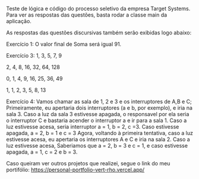 Teste de lógica e código do processo seletivo da empresa Target Systems. Para ver as respostas das questões, basta rodar a classe main da aplicação.

As respostas das questões discursivas também serão exibidas logo abaixo:

Exercício 1: 
O valor final de Soma será igual 91.

Exercício 3: 
1, 3, 5, 7, 9

2, 4, 8, 16, 32, 64, 128

0, 1, 4, 9, 16, 25, 36, 49

1, 1, 2, 3, 5, 8, 13

Exercício 4:
Vamos chamar as sala de 1, 2 e 3 e os interruptores de A,B e C;
Primeiramente, eu apertaria dois interruptores (a e b, por exemplo), e iria na sala 3.
Caso a luz da sala 3 estivesse apagada, o responsavel por ela seria o interruptor C e bastaria acender o interruptor
a e ir para a sala 1. Caso a luz estivesse acesa, seria interruptor a = 1, b = 2, c =3. Caso estivesse apagada, a = 2,
b = 1 e c = 3
Agora, voltando à primeira tentativa, caso a luz estivesse acesa, eu apertaria os interruptores A e C e iria na sala 2. 
Caso a luz estivesse acesa, Saberiamos que a = 2, b = 3 e c = 1, e caso estivesse apagada, a = 1, c = 2 e b = 3.

Caso queiram ver outros projetos que realizei, segue o link do meu portifólio:
https://personal-portfolio-vert-rho.vercel.app/
